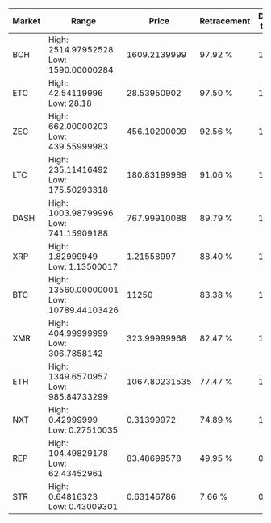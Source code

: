 | Market | Range | Price| Retracement | Doubles to 50% |
| --- | --- | --- | --- | --- |
| BCH | High: 2514.97952528<br />Low: 1590.00000284 | 1609.2139999 | 97.92 % | 1.28 |
| ETC | High: 42.54119996<br />Low: 28.18 | 28.53950902 | 97.50 % | 1.24 |
| ZEC | High: 662.00000203<br />Low: 439.55999983 | 456.10200009 | 92.56 % | 1.21 |
| LTC | High: 235.11416492<br />Low: 175.50293318 | 180.83199989 | 91.06 % | 1.14 |
| DASH | High: 1003.98799996<br />Low: 741.15909188 | 767.99910088 | 89.79 % | 1.14 |
| XRP | High: 1.82999949<br />Low: 1.13500017 | 1.21558997 | 88.40 % | 1.22 |
| BTC | High: 13560.00000001<br />Low: 10789.44103426 | 11250 | 83.38 % | 1.08 |
| XMR | High: 404.99999999<br />Low: 306.7858142 | 323.99999968 | 82.47 % | 1.10 |
| ETH | High: 1349.6570957<br />Low: 985.84733299 | 1067.80231535 | 77.47 % | 1.09 |
| NXT | High: 0.42999999<br />Low: 0.27510035 | 0.31399972 | 74.89 % | 1.12 |
| REP | High: 104.49829178<br />Low: 62.43452961 | 83.48699578 | 49.95 % | 0.00 |
| STR | High: 0.64816323<br />Low: 0.43009301 | 0.63146786 | 7.66 % | 0.00 |
